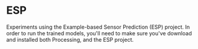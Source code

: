 # ESP

Experiments using the Example-based Sensor Prediction (ESP) project. In
order to run the trained models, you'll need to make sure you've download
and installed both Processing, and the ESP project. 

